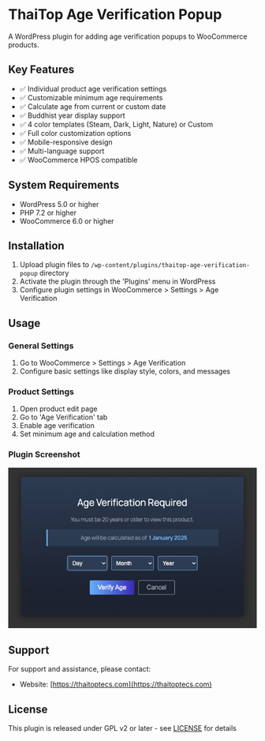 # ThaiTop Age Verification Popup

A WordPress plugin for adding age verification popups to WooCommerce products.

## Key Features

- ✅ Individual product age verification settings
- ✅ Customizable minimum age requirements
- ✅ Calculate age from current or custom date
- ✅ Buddhist year display support
- ✅ 4 color templates (Steam, Dark, Light, Nature) or Custom
- ✅ Full color customization options
- ✅ Mobile-responsive design
- ✅ Multi-language support
- ✅ WooCommerce HPOS compatible

## System Requirements

- WordPress 5.0 or higher
- PHP 7.2 or higher
- WooCommerce 6.0 or higher

## Installation

1. Upload plugin files to `/wp-content/plugins/thaitop-age-verification-popup` directory
2. Activate the plugin through the 'Plugins' menu in WordPress
3. Configure plugin settings in WooCommerce > Settings > Age Verification

## Usage

### General Settings
1. Go to WooCommerce > Settings > Age Verification
2. Configure basic settings like display style, colors, and messages

### Product Settings
1. Open product edit page
2. Go to 'Age Verification' tab
3. Enable age verification
4. Set minimum age and calculation method

### Plugin Screenshot
![Plugin Screenshot](assets/images/thaitop-age-verification-popup.jpg) 


## Support

For support and assistance, please contact:
- Website: [https://thaitoptecs.com](https://thaitoptecs.com)

## License

This plugin is released under GPL v2 or later - see [LICENSE](http://www.gnu.org/licenses/gpl-2.0.html) for details 
